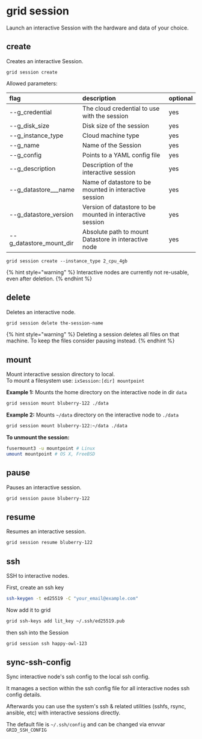 # grid session

Launch an interactive Session with the hardware and data of your choice.

## create

Creates an interactive Session.

```text
grid session create
```

Allowed parameters:

| flag | description | optional |
| :--- | :--- | :--- |
| --g\_credential | The cloud credential to use with the session | yes |
| --g\_disk\_size | Disk size of the session | yes |
| --g\_instance\_type | Cloud machine type | yes |
| --g\_name | Name of the Session | yes |
| --g\_config | Points to a YAML config file | yes |
| --g\_description | Description of the interactive session | yes |
| --g\_datastore\_\_\_name | Name of datastore to be mounted in interactive session | yes |
| --g\_datastore\_version | Version of datastore to be mounted in interactive session | yes |
| --g\_datastore\_mount\_dir | Absolute path to mount Datastore in interactive node | yes |

```text
grid session create --instance_type 2_cpu_4gb
```

{% hint style="warning" %}
Interactive nodes are currently not re-usable, even after deletion.
{% endhint %}

## delete

Deletes an interactive node.

```bash
grid session delete the-session-name
```

{% hint style="warning" %}
Deleting a session deletes all files on that machine. To keep the files consider pausing instead.
{% endhint %}

## mount

Mount interactive session directory to local.  
To mount a filesystem use: `ixSession:[dir] mountpoint`

**Example 1:** Mounts the home directory on the interactive node in dir `data`

```bash
grid session mount bluberry-122 ./data
```

**Example 2:** Mounts `~/data` directory on the interactive node to `./data`

```bash
grid session mount bluberry-122:~/data ./data
```

**To unmount the session:**

```bash
fusermount3 -u mountpoint # Linux
umount mountpoint # OS X, FreeBSD
```

## pause

Pauses an interactive session.

```bash
grid session pause bluberry-122
```

## resume

Resumes an interactive session.

```bash
grid session resume bluberry-122
```

## ssh

SSH to interactive nodes.

First, create an ssh key

```bash
ssh-keygen -t ed25519 -C "your_email@example.com"
```

Now add it to grid

```bash
grid ssh-keys add lit_key ~/.ssh/ed25519.pub
```

then ssh into the Session

```bash
grid session ssh happy-owl-123
```

## sync-ssh-config

Sync interactive node's ssh config to the local ssh config.

It manages a section within the ssh config file for all interactive nodes ssh config details.

Afterwards you can use the system's ssh & related utilities \(sshfs, rsync, ansible, etc\) with interactive sessions directly.

The default file is `~/.ssh/config` and can be changed via envvar `GRID_SSH_CONFIG`

